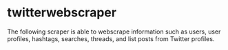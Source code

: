 # twitterwebscraper
The following scraper is able to webscrape information such as users, user profiles, hashtags, searches, threads, and list posts from Twitter profiles. 
